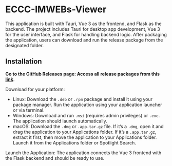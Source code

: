 # ECCC-IMWEBs-Viewer

This application is built with Tauri, Vue 3 as the frontend, and Flask as the backend. The project includes Tauri for desktop app development, Vue 3 for the user interface, and Flask for handling backend logic. After packaging the application, users can download and run the release package from the designated folder.

## Installation

**Go to the GitHub Releases page: Access all release packages from this [link](https://github.com/shahviransh/ECCC-IMWEBs-Viewer/releases/tag/IMWEBs-Viewer-v0.2.0)**.

Download for your platform:

- Linux: Download the `.deb` or `.rpm` package and install it using your package manager. Run the application using your application launcher or via terminal.
- Windows: Download and run `.msi` (requires admin privileges) or `.exe`. The application should launch automatically.
- macOS: Download the `.dmg` or `.app.tar.gz` file. If it’s a `.dmg`, open it and drag the application to your Applications folder. If it’s a `.app.tar.gz`, extract it first, then move the application to your Applications folder. Launch it from the Applications folder or Spotlight Search.

Launch the Application: The application connects the Vue 3 frontend with the Flask backend and should be ready to use.
